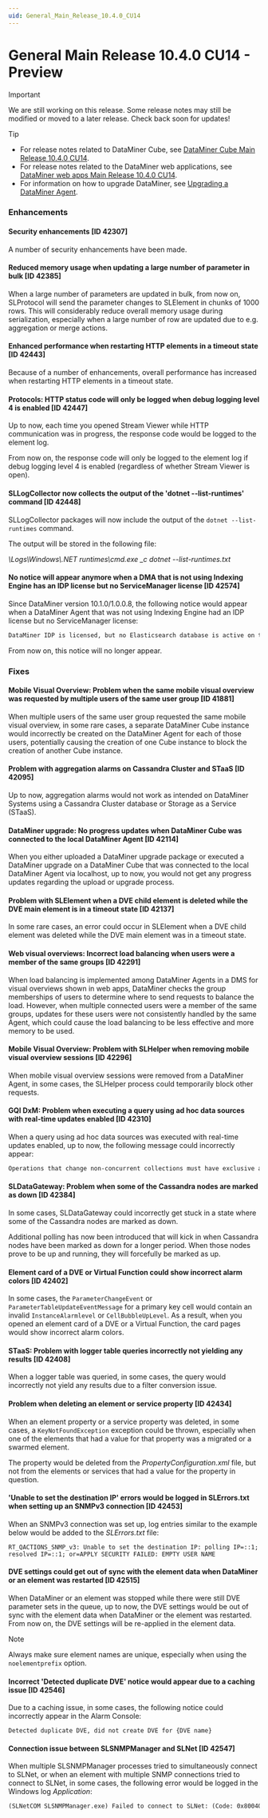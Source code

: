 ```yaml
---
uid: General_Main_Release_10.4.0_CU14
---
```


# General Main Release 10.4.0 CU14 - Preview

> [!IMPORTANT]
> We are still working on this release. Some release notes may still be modified or moved to a later release. Check back soon for updates!

> [!TIP]
>
> - For release notes related to DataMiner Cube, see [DataMiner Cube Main Release 10.4.0 CU14](xref:Cube_Main_Release_10.4.0_CU14).
> - For release notes related to the DataMiner web applications, see [DataMiner web apps Main Release 10.4.0 CU14](xref:Web_apps_Main_Release_10.4.0_CU14).
> - For information on how to upgrade DataMiner, see [Upgrading a DataMiner Agent](xref:Upgrading_a_DataMiner_Agent).

### Enhancements

#### Security enhancements [ID 42307]

<!-- 42307: MR 10.4.0 [CU14]/10.5.0 [CU2] - FR 10.5.5 -->

A number of security enhancements have been made.

#### Reduced memory usage when updating a large number of parameter in bulk [ID 42385]

<!-- MR 10.4.0 [CU14]/10.5.0 [CU2] - FR 10.5.5 -->

When a large number of parameters are updated in bulk, from now on, SLProtocol will send the parameter changes to SLElement in chunks of 1000 rows. This will considerably reduce overall memory usage during serialization, especially when a large number of row are updated due to e.g. aggregation or merge actions.

#### Enhanced performance when restarting HTTP elements in a timeout state [ID 42443]

<!-- MR 10.4.0 [CU14]/10.5.0 [CU2] - FR 10.5.5 -->

Because of a number of enhancements, overall performance has increased when restarting HTTP elements in a timeout state.

#### Protocols: HTTP status code will only be logged when debug logging level 4 is enabled [ID 42447]

<!-- MR 10.4.0 [CU14]/10.5.0 [CU2] - FR 10.5.5 -->

Up to now, each time you opened Stream Viewer while HTTP communication was in progress, the response code would be logged to the element log.

From now on, the response code will only be logged to the element log if debug logging level 4 is enabled (regardless of whether Stream Viewer is open).

#### SLLogCollector now collects the output of the 'dotnet --list-runtimes' command [ID 42448]

<!-- MR 10.4.0 [CU14]/10.5.0 [CU2] - FR 10.5.5 -->

SLLogCollector packages will now include the output of the `dotnet --list-runtimes` command.

The output will be stored in the following file:

*\\Logs\\Windows\\.NET runtimes\\cmd.exe _c dotnet --list-runtimes.txt*

#### No notice will appear anymore when a DMA that is not using Indexing Engine has an IDP license but no ServiceManager license [ID 42574]

<!-- MR 10.4.0 [CU14]/10.5.0 [CU2] - FR 10.5.5 -->

Since DataMiner version 10.1.0/1.0.0.8, the following notice would appear when a DataMiner Agent that was not using Indexing Engine had an IDP license but no ServiceManager license:

```txt
DataMiner IDP is licensed, but no Elasticsearch database is active on the system. Therefore, scheduled workflows are not available.
```

From now on, this notice will no longer appear.

### Fixes

#### Mobile Visual Overview: Problem when the same mobile visual overview was requested by multiple users of the same user group [ID 41881]

<!-- MR 10.4.0 [CU14]/10.5.0 [CU2] - FR 10.5.4 -->

When multiple users of the same user group requested the same mobile visual overview, in some rare cases, a separate DataMiner Cube instance would incorrectly be created on the DataMiner Agent for each of those users, potentially causing the creation of one Cube instance to block the creation of another Cube instance.

#### Problem with aggregation alarms on Cassandra Cluster and STaaS [ID 42095]

<!-- MR 10.4.0 [CU14]/10.5.0 [CU2] - FR 10.5.5 -->

Up to now, aggregation alarms would not work as intended on DataMiner Systems using a Cassandra Cluster database or Storage as a Service (STaaS).

#### DataMiner upgrade: No progress updates when DataMiner Cube was connected to the local DataMiner Agent [ID 42114]

<!-- MR 10.4.0 [CU14]/10.5.0 [CU2] - FR 10.5.5 -->

When you either uploaded a DataMiner upgrade package or executed a DataMiner upgrade on a DataMiner Cube that was connected to the local DataMiner Agent via localhost, up to now, you would not get any progress updates regarding the upload or upgrade process.

#### Problem with SLElement when a DVE child element is deleted while the DVE main element is in a timeout state [ID 42137]

<!-- MR 10.4.0 [CU14]/10.5.0 [CU2] - FR 10.5.5 -->

In some rare cases, an error could occur in SLElement when a DVE child element was deleted while the DVE main element was in a timeout state.

#### Web visual overviews: Incorrect load balancing when users were a member of the same groups [ID 42291]

<!-- MR 10.4.0 [CU14]/10.5.0 [CU2] - FR 10.5.5 -->

When load balancing is implemented among DataMiner Agents in a DMS for visual overviews shown in web apps, DataMiner checks the group memberships of users to determine where to send requests to balance the load. However, when multiple connected users were a member of the same groups, updates for these users were not consistently handled by the same Agent, which could cause the load balancing to be less effective and more memory to be used.

#### Mobile Visual Overview: Problem with SLHelper when removing mobile visual overview sessions [ID 42296]

<!-- MR 10.4.0 [CU14]/10.5.0 [CU2] - FR 10.5.4 [CU0] -->

When mobile visual overview sessions were removed from a DataMiner Agent, in some cases, the SLHelper process could temporarily block other requests.

#### GQI DxM: Problem when executing a query using ad hoc data sources with real-time updates enabled [ID 42310]

<!-- MR 10.4.0 [CU14]/10.5.0 [CU1] - FR 10.5.4 -->

When a query using ad hoc data sources was executed with real-time updates enabled, up to now, the following message could incorrectly appear:

```txt
Operations that change non-concurrent collections must have exclusive access. A concurrent update was performed on this collection and corrupted its state. The collection's state is no longer correct.
```

#### SLDataGateway: Problem when some of the Cassandra nodes are marked as down [ID 42384]

<!-- MR 10.4.0 [CU14]/10.5.0 [CU2] - FR 10.5.5 -->

In some cases, SLDataGateway could incorrectly get stuck in a state where some of the Cassandra nodes are marked as down.

Additional polling has now been introduced that will kick in when Cassandra nodes have been marked as down for a longer period. When those nodes prove to be up and running, they will forcefully be marked as up.

#### Element card of a DVE or Virtual Function could show incorrect alarm colors [ID 42402]

<!-- MR 10.4.0 [CU14]/10.5.0 [CU2] - FR 10.5.5 -->

In some cases, the `ParameterChangeEvent` or `ParameterTableUpdateEventMessage` for a primary key cell would contain an invalid `InstanceAlarmlevel` or `CellBubbleUpLevel`. As a result, when you opened an element card of a DVE or a Virtual Function, the card pages would show incorrect alarm colors.

#### STaaS: Problem with logger table queries incorrectly not yielding any results [ID 42408]

<!-- MR 10.4.0 [CU14]/10.5.0 [CU2] - FR 10.5.5 -->

When a logger table was queried, in some cases, the query would incorrectly not yield any results due to a filter conversion issue.

#### Problem when deleting an element or service property [ID 42434]

<!-- MR 10.4.0 [CU14]/10.5.0 [CU2] - FR 10.5.5 -->

When an element property or a service property was deleted, in some cases, a `KeyNotFoundException` exception could be thrown, especially when one of the elements that had a value for that property was a migrated or a swarmed element.

The property would be deleted from the *PropertyConfiguration.xml* file, but not from the elements or services that had a value for the property in question.

#### 'Unable to set the destination IP' errors would be logged in SLErrors.txt when setting up an SNMPv3 connection [ID 42453]

<!-- MR 10.4.0 [CU14]/10.5.0 [CU2] - FR 10.5.5 -->

When an SNMPv3 connection was set up, log entries similar to the example below would be added to the *SLErrors.txt* file:

`RT_QACTIONS_SNMP_v3: Unable to set the destination IP: polling IP=::1; resolved IP=::1; or=APPLY SECURITY FAILED: EMPTY USER NAME`

#### DVE settings could get out of sync with the element data when DataMiner or an element was restarted [ID 42515]

<!-- MR 10.4.0 [CU14]/10.5.0 [CU2] - FR 10.5.5 -->

When DataMiner or an element was stopped while there were still DVE parameter sets in the queue, up to now, the DVE settings would be out of sync with the element data when DataMiner or the element was restarted. From now on, the DVE settings will be re-applied in the element data.

> [!NOTE]
> Always make sure element names are unique, especially when using the `noelementprefix` option.

#### Incorrect 'Detected duplicate DVE' notice would appear due to a caching issue [ID 42546]

<!-- MR 10.4.0 [CU14]/10.5.0 [CU2] - FR 10.5.5 -->

Due to a caching issue, in some cases, the following notice could incorrectly appear in the Alarm Console:

`Detected duplicate DVE, did not create DVE for {DVE name}`

#### Connection issue between SLSNMPManager and SLNet [ID 42547]

<!-- MR 10.4.0 [CU14]/10.5.0 [CU2] - FR 10.5.5 -->

When multiple SLSNMPManager processes tried to simultaneously connect to SLNet, or when an element with multiple SNMP connections tried to connect to SLNet, in some cases, the following error would be logged in the Windows log *Application*:

```txt
(SLNetCOM SLSNMPManager.exe) Failed to connect to SLNet: (Code: 0x800402CD) Skyline.DataMiner.Net.Exceptions.DataMinerCommunicationException: Connection was closed at 15:37 (There's a new connection for this module/agent.)
```
